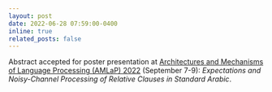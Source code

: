 ```yaml
---
layout: post
date: 2022-06-28 07:59:00-0400
inline: true
related_posts: false
---
```


Abstract accepted for poster presentation at [Architectures and Mechanisms of Language Processing (AMLaP) 2022](https://amlap2022.york.ac.uk/) (September 7-9): *Expectations and Noisy-Channel Processing of Relative Clauses in Standard Arabic*.
